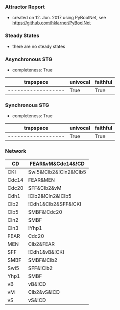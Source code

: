 

### Attractor Report
 * created on 12. Jun. 2017 using PyBoolNet, see https://github.com/hklarner/PyBoolNet

### Steady States
 * there are no steady states

### Asynchronous STG
 * completeness: True

| trapspace          | univocal  | faithful  |
| ------------------ | --------- | --------- |
| ------------------ | True      | True      |

### Synchronous STG
 * completeness: True

| trapspace          | univocal  | faithful  |
| ------------------ | --------- | --------- |
| ------------------ | True      | True      |

### Network
| CD      | FEAR&vM&Cdc14&!CD                                                           |
| ------- | --------------------------------------------------------------------------- |
| CKI     | Swi5&!Clb2&!Cln2&!Clb5 | !Clb2&CKI&!Cln2&!Clb5 | Swi5&Cdc14                 |
| Cdc14   | FEAR&MEN                                                                    |
| Cdc20   | SFF&Clb2&vM                                                                 |
| Cdh1    | !Clb2&!Cln2&!Clb5 | Cdc14                                                   |
| Clb2    | !Cdh1&Clb2&SFF&!CKI | SFF&Clb2&!CKI&!Cdc20 | !Cdh1&vB&!CKI | vB&!CKI&!Cdc20 |
| Clb5    | SMBF&!Cdc20                                                                 |
| Cln2    | SMBF                                                                        |
| Cln3    | !Yhp1                                                                       |
| FEAR    | Cdc20                                                                       |
| MEN     | Clb2&FEAR                                                                   |
| SFF     | !Cdh1&vB&!CKI | vB&!CKI&!Cdc20 | SFF&Clb2                                   |
| SMBF    | SMBF&!Clb2 | !Clb2&Cln3 | !Clb2&Cln2                                        |
| Swi5    | SFF&!Clb2 | SFF&Cdc14                                                       |
| Yhp1    | SMBF                                                                        |
| vB      | vB&!CD | Cln2&!CD | Clb5&!CD                                                |
| vM      | Clb2&vS&!CD | vM&!CD                                                        |
| vS      | vS&!CD | Clb5&!CD | Clb2&!CD                                                |

